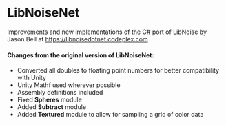 # LibNoiseNet
Improvements and new implementations of the C# port of LibNoise by Jason Bell at https://libnoisedotnet.codeplex.com

#### Changes from the original version of LibNoiseNet:
- Converted all doubles to floating point numbers for better compatibility with Unity
- Unity Mathf used wherever possible
- Assembly definitions included
- Fixed **Spheres** module
- Added **Subtract** module
- Added **Textured** module to allow for sampling a grid of color data
